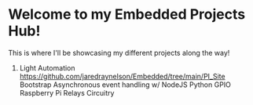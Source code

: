 # Welcome to my Embedded Projects Hub!

This is where I'll be showcasing my different projects along the way!

1. Light Automation https://github.com/jaredraynelson/Embedded/tree/main/PI_Site
   Bootstrap
   Asynchronous event handling w/ NodeJS
   Python GPIO
   Raspberry Pi
   Relays
   Circuitry
